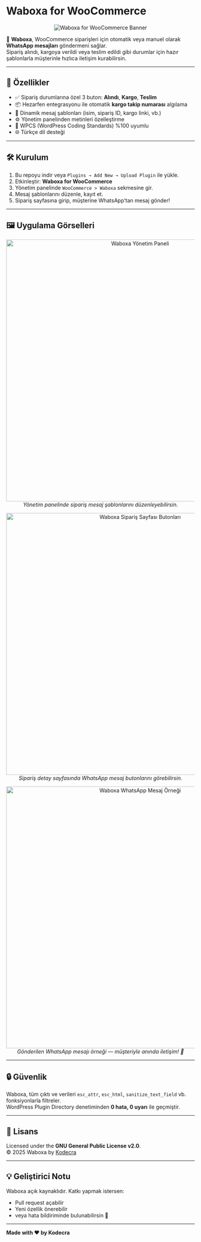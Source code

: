 # Waboxa for WooCommerce

<p align="center">
  <img src="https://github.com/kodecra/waboxa-for-woocommerce/raw/main/assets/banner-772x250.png" alt="Waboxa for WooCommerce Banner">
</p>

📱 **Waboxa**, WooCommerce siparişleri için otomatik veya manuel olarak **WhatsApp mesajları** göndermeni sağlar.  
Sipariş alındı, kargoya verildi veya teslim edildi gibi durumlar için hazır şablonlarla müşterinle hızlıca iletişim kurabilirsin.

---

## 🚀 Özellikler

- ✅ Sipariş durumlarına özel 3 buton: **Alındı**, **Kargo**, **Teslim**
- 📦 Hezarfen entegrasyonu ile otomatik **kargo takip numarası** algılama
- 💬 Dinamik mesaj şablonları (isim, sipariş ID, kargo linki, vb.)
- ⚙️ Yönetim panelinden metinleri özelleştirme
- 🧩 WPCS (WordPress Coding Standards) %100 uyumlu
- 🌐 Türkçe dil desteği

---

## 🛠️ Kurulum

1. Bu repoyu indir veya `Plugins → Add New → Upload Plugin` ile yükle.  
2. Etkinleştir: **Waboxa for WooCommerce**  
3. Yönetim panelinde `WooCommerce > Waboxa` sekmesine gir.  
4. Mesaj şablonlarını düzenle, kayıt et.  
5. Sipariş sayfasına girip, müşterine WhatsApp’tan mesaj gönder!

---

## 🖼️ Uygulama Görselleri

<p align="center">
  <img src="https://github.com/kodecra/waboxa-for-woocommerce/tree/main/waboxa-for-woocommerce/assets/screenshot-admin.jpg" alt="Waboxa Yönetim Paneli" width="700"><br>
  <em>Yönetim panelinde sipariş mesaj şablonlarını düzenleyebilirsin.</em>
</p>

<p align="center">
  <img src="https://github.com/kodecra/waboxa-for-woocommerce/tree/main/waboxa-for-woocommerce/assets/screenshot-order.jpg" alt="Waboxa Sipariş Sayfası Butonları" width="700"><br>
  <em>Sipariş detay sayfasında WhatsApp mesaj butonlarını görebilirsin.</em>
</p>

<p align="center">
  <img src="https://github.com/kodecra/waboxa-for-woocommerce/tree/main/waboxa-for-woocommerce/assets/screenshot-wa.jpg" alt="Waboxa WhatsApp Mesaj Örneği" width="700"><br>
  <em>Gönderilen WhatsApp mesajı örneği — müşteriyle anında iletişim! 💬</em>
</p>

---

## 🔒 Güvenlik

Waboxa, tüm çıktı ve verileri `esc_attr`, `esc_html`, `sanitize_text_field` vb. fonksiyonlarla filtreler.  
WordPress Plugin Directory denetiminden **0 hata, 0 uyarı** ile geçmiştir.  

---

## 📜 Lisans

Licensed under the **GNU General Public License v2.0**.  
© 2025 Waboxa by [Kodecra](https://github.com/kodecra)

---

## 💡 Geliştirici Notu

Waboxa açık kaynaklıdır. Katkı yapmak istersen:  
- Pull request açabilir  
- Yeni özellik önerebilir  
- veya hata bildiriminde bulunabilirsin 🙌

---

**Made with ❤️ by Kodecra**
